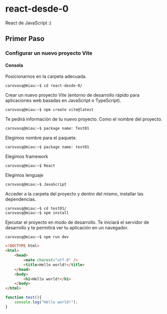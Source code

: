 # react-desde-0
React de JavaScript :)


## Primer Paso

### Configurar un nuevo proyecto Vite
#### Consola

Posicionarnos en la carpeta adecuada.
```console
carovasq@miau:~$ cd react-desde-0/
```

Crear un nuevo proyecto Vite (entorno de desarrollo rápido para aplicaciones web basadas en JavaScript o TypeScript).
```console
carovasq@miau:~$ npm create vite@latest
```

Te pedirá información de tu nuevo proyecto. Como el nombre del proyecto.
```console
carovasq@miau:~$ package name: Test01
```

Elegimos nombre para el paquete.
```console
carovasq@miau:~$ package name: test01
```

Elegimos framework
```console
carovasq@miau:~$ React
```

Elegimos lenguaje
```console
carovasq@miau:~$ JavaScript
```

Acceder a la carpeta del proyecto y dentro del mismo, installar las dependencias.
```console
carovasq@miau:~$ cd test01/
carovasq@miau:~$ npm install
```

Ejecutar el proyecto en modo de desarrollo. Te iniciará el servidor de desarrollo y te permitirá ver tu aplicación en un navegador.
```console
carovasq@miau:~$ npm run dev
```






```html
<!DOCTYPE html>
<html>
    <head>
        <mate charest="utf-8" />
        <title>Hello world!</title>
    </head>
    <body>
        <h1>Hello world!</h1>
    </body>
</html>
```




```javascript
function test(){
	console.log("Hello world!");
}
```
